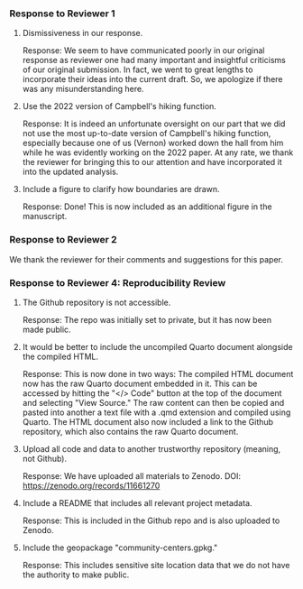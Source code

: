 

### Response to Reviewer 1

1. Dismissiveness in our response.

    Response: We seem to have communicated poorly in our original response as 
    reviewer one had many important and insightful criticisms of our original 
    submission. In fact, we went to great lengths to incorporate their ideas 
    into the current draft. So, we apologize if there was any misunderstanding
    here. 
    
2. Use the 2022 version of Campbell's hiking function.

    Response: It is indeed an unfortunate oversight on our part that we did not 
    use the most up-to-date version of Campbell's hiking function, especially 
    because one of us (Vernon) worked down the hall from him while he was 
    evidently working on the 2022 paper. At any rate, we thank the reviewer for 
    bringing this to our attention and have incorporated it into the updated 
    analysis.

3. Include a figure to clarify how boundaries are drawn.

    Response: Done! This is now included as an additional figure in the 
    manuscript.

### Response to Reviewer 2

We thank the reviewer for their comments and suggestions for this paper.

### Response to Reviewer 4: Reproducibility Review

1. The Github repository is not accessible.

    Response: The repo was initially set to private, but it has now been made
    public. 
    
2. It would be better to include the uncompiled Quarto document alongside the
   compiled HTML.
   
    Response: This is now done in two ways: The compiled HTML document now
    has the raw Quarto document embedded in it. This can be accessed by hitting 
    the "</> Code" button at the top of the document and selecting "View 
    Source." The raw content can then be copied and pasted into another a
    text file with a .qmd extension and compiled using Quarto. The HTML document
    also now included a link to the Github repository, which also contains the 
    raw Quarto document.

3. Upload all code and data to another trustworthy repository (meaning, not 
   Github).
   
    Response: We have uploaded all materials to Zenodo. DOI: https://zenodo.org/records/11661270

4. Include a README that includes all relevant project metadata.

    Response: This is included in the Github repo and is also uploaded to 
    Zenodo.
    
5. Include the geopackage "community-centers.gpkg."

    Response: This includes sensitive site location data that we do not have the
    authority to make public.

